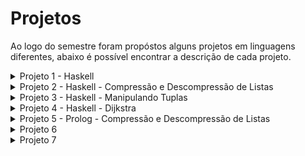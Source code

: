 # Projetos 
Ao logo do semestre foram propóstos alguns projetos em linguagens diferentes, abaixo é possível encontrar a descrição de cada projeto.

<details>
  <summary>Projeto 1 - Haskell </summary>

  # Projeto 1 - ![Haskell](https://img.shields.io/badge/Haskell-5e5086?style=for-the-badge&logo=haskell&logoColor=white)

  <b> Entrega: Até meida noite de 26/08</b>
  
  Submeta o arquivo **proj1.hs** em texto com o programa via classroom.

  # 1
  Implemente a função  **trocatodos**  que recebe o valor  `velho`  e o valor  `novo`  e uma  `lista`  e retorna a lista com  **todas**  as instancias de velho na lista trocada por novo.

  ```
  trocatodos 4 10 [1,2,3,4,5,4,6,7,4] 
  ==> [1, 2, 3, 10, 5, 10, 6, 7, 10]

  trocatodos 4 10 [1,2,3,5,6,7]
  ==> [1,2,3,5,6,7]
  ```

  # 2

  implemente a função  **cumsum**  que dado uma  `lista`  de números retorna a lista com a soma cumulativa desses números. (na lista retornarda, a posição  ii  contem a soma dos elementos da lista original até a posição  ii)

  ```
  cumsum [4]
  ==> [4]

  cumsum [5,10,2,3]
  ==> [5,15,17,20]
  ```

  ## Detalhes

  As duas funções devem estar num mesmo arquivo submetido  **proj1.hs**

  Eu nao vou rodar o arquivo em batch assim não se preocupe com as mensagens de erro sobre a função  `main`

  Para as 2 funções, voce pode definir funções auxiliares (fora do corpo) ou funções locais mas as funções  `trocatodos`  recebe 2 valores e uma lista apenas, e a  `cumsum`  1 lista apenas, respectivamente.

  -   As implementações não podem usar funções pre-definidas do Haskell, com a excessão dos operadores matemáticos e as funções  `head`  e  `tail`. Se vc precisa de alguma função, precisa implementa-la
      
  -   haverá uma pequena perda na nota se as funções não usam o mecanismo de regras e pattern matching. Nao é necessario usar guards, mas pense em usa-los se for o caso.

</details>

<!--
##########################################################################################################################################################
##########################################################################################################################################################
##########################################################################################################################################################
##########################################################################################################################################################
##########################################################################################################################################################
##########################################################################################################################################################
##########################################################################################################################################################
##########################################################################################################################################################
-->

<details>
  <summary>Projeto 2 - Haskell - Compressão e Descompressão de Listas</summary>

   # Projeto 2 - ![Haskell](https://img.shields.io/badge/Haskell-5e5086?style=for-the-badge&logo=haskell&logoColor=white)

<b>Entrega: Até meia noite de 02/09</b>
<br>

# Compressão e descompressão de listas
dada a lista ( de caracteres neste exemplo)

`"aaabbaasxbbbb"`  
vamos definir uma lista comprimida cujos elementos são pares (item, quantidade) onde quantidade é o número de vezes que o item aparece sequenciamente na lista. Assim, a compressão dessa lista seria:

`[('a',3),('b',2),('a',2),('s',1),('x',1),('b',4)]`
- Implemente a função comprime :: Eq a => [a] -> [(a,Int)]
```
comprime [3,3,3,4,5,6,5,5,5,5,7]

=> [(3,3),(4,1),(5,1),(6,1),(5,4),(7,1)]
```
- Implemente a função descomprime :: Eq a => [(a,Int)] -> [a] que é o inverso de comprime
```
descomprime [(3,3),(4,1),(5,1),(6,1),(5,4),(7,1)]

==> [3,3,3,4,5,6,5,5,5,5,7]
```
<br>

# Restrições
Nesse projeto voce pode usar qualquer função já predefinida no [Prelude do Haskell](https://hackage.haskell.org/package/base-4.20.0.1/docs/Prelude.html#g:13) mas nao pode usar funções definidas nos modulos
<br>

# Comentários
eu acho que nao é claro como usar programação de alto nivel (funções que operam em funções) no problema de comprimir. Acho que seria uma recursao tradicional. Na minha cabeça um foldr é mais claro nesse problema, mas vc pode resolver como quiser

O descomprime é muito mais próximo de uma abordagem usando programação de alto nivel. Cada elemento da lista comprimida , algo como `(5,4)` precisa ser transformado em `[5,5,5,5]`. Nesse primeiro passo vc obtem uma lista de listas. Mas veja o que a função concat, já definida no prelude faz:
```
ghci> concat [[1],[3,4,9],[],[5,6,7,10],[],[4]]
[1,3,4,9,5,6,7,10,4]
```
</details>  

<!--
##########################################################################################################################################################
##########################################################################################################################################################
##########################################################################################################################################################
##########################################################################################################################################################
##########################################################################################################################################################
##########################################################################################################################################################
##########################################################################################################################################################
##########################################################################################################################################################
-->

<details>
  <summary>Projeto 3 - Haskell - Manipulando Tuplas</summary>

  # Projeto 3
  <b>Entrega: Até meia noite de 18/09</b>
  

# 1) incrementar (função auxiliar)
Implemente um contador. Esse contador pode ser implementado como uma lista de tuplas onde cada tupla é no formado `(chave, contador)`. Ou o contador pode ser implementado usando um dicionario do `Data.Map.Strict`

Implemente a funçao:
~~~Haskell
incrementar :: Eq a => Conta -> a -> Conta
~~~

Onde `Conta` é o tipo do seu contador `(nao precisa definir esse tipo usando o data)`. A funcao recebe um contador, um item e incrementa no contador a contagem do item, retornando o contador atualizado.

# 2) letra mais comum
usando o `incrementar` acima, escreva a função

~~~Haskell
letra_mais_comum :: [Char] -> Char
~~~

que recebe um string e retorna a letra mais comum no string. Use as seguintes regras

- letras sao apenas a..z (sem digitos, sem pontuação e sem brancos)
- letras maiusculas e minusculas são consideradas a mesma letra
- voce precisa usar a funçao incrementar acima

Assim
~~~Haskell
letra_mais_comum  "77,88 a!? abc BB 8 8    8  fyt" 
==> b  -- (ou B)
~~~

- b e B sao a mesma letra
- branco e 8 que aparecem mais vezes no string não são considerados letras.
Voce pode utilizar todas as funções do `Data.List` e `Data.Map.Strict`. Relevantes para o problema sao funcoes como sort e suas variaçõoes ou maximum e suas variacoes.

Para usar o sort, por exemplo, use
~~~
import Data.List sort
~~~
no comeco do seu programa.

Como sempre, voce pode definir quaisquer funçoes auxiliares que voce quiser.

A correção da 2a parte letra_mais_comum nao vai depender se sua implementacao do incrementar esta certa ou não.Ou seja, eu vou considerar que o incrementar funciona corretamente na correcao da parte 2.

</details>  

<!--
##########################################################################################################################################################
##########################################################################################################################################################
##########################################################################################################################################################
##########################################################################################################################################################
##########################################################################################################################################################
##########################################################################################################################################################
##########################################################################################################################################################
##########################################################################################################################################################
-->

<details>
  <summary>Projeto 4 - Haskell - Dijkstra </summary>
  
  # Projeto 4
  
<b> Data: 25/9 (ate meia noite) </b>

Pode ser feito individualmente ou em grupos de até 2 pessoas.

- se for feito em duplas, escreva um comentário no topo do arquivo com o nome e RA dos membros do grupo

- se for feito em duplas, apenas um dos membros do grupo submete.

<br>

# 1 Uma versão simplificada do Dijkstra

Para um gráfico não direcionado, e dado um vértice de origem e um de destino, usar o algoritmo de Dykstra para calcular a menor distancia entre a origem e o destino.

O gráfico será dado como uma lista de triplas `[("ab1","b67",10.4),("ab1","cc",11.2)...]` onde os 2 primeiros componentes da tupla são os nomes (um string) dos vértices, e o terceiro componente a distancia entre os 2 vértices. **Note que se a distancia entre os vértices “ab1” e “b67” é 10.4 então a distancia entre “b67” e “ab1” também é de 10.4 mas a lista não vai conter uma entrada ( "b67",  "ab1", 10,4).
**

O problema é uma versão simplificada do `Dykstra`. Na versão “normal” do Dijkstra queremos não só a menor distancia entre 2 vértices mas também o caminho com essa menor distancia. Mas para esse problema não precisa computar o caminho, apenas a menor distancia.

Você pode assumir que o grafo é conectado, ou seja existe um caminho entre quaisquer 2 nós do grafo.

Você não precisa usar estruturas de dados complexas como um “priority queue” que sao `O(1)` para achar o minimo. Pode fazer uma busca linear para achar o mínimo e usar as funções já disponíveis no Haskell.

A função principal deve se chamar `proj4` e ela recebe 3 argumentos, o grafo no formato especificado, o nó origem e o nó destino.

Vc pode usar as bibliotecas padrão do haskell.

A pagina do Dykstra na wikipedia https://en.wikipedia.org/wiki/Dijkstra%27s_algorithm tem uma animaçao do algoritmo para um grafo simples. Aquele grafo corresponde ao dado abaixo.

[ ("1", "2", 7),
  ("1", "3", 9),
  ("1", "6", 14),
  ("2", "3", 10),
  ("2", "4", 15),
  ("3", "4", 11),
  ("3", "6", 2),
  ("4", "5", 6),
  ("5", "6", 9)
  ]
<br><br>

# 2 grafo não necessariamente conectado
Esta parte do projeto vale apenas 1/4 da nota total do projeto.

Na parte anterior assuminos que o grafo era conectado. No miolo do Dijkstra, ha o passo onde precisamos achar a aresta de menor tamanho que liga um vertice já visitado com um não visitado. Se o grafo é conectado havera sempre pelo menos 1 aresta entre os 2 conjuntos de nós. Se o grafo não é conectado, pode não haver nenhuma aresta ligando esses 2 conjuntos.

Agora o grafo não será necessariamente conectado e sua funcão deve retornar alguma indicacão que não existe um caminho que liga o vertice origem do vertice destino. Voce deve retornar um `Maybe distancia-minima`: um `Just x` indica que a distancia minima é x e o `Nothing` indica que não há um caminho.

Sem ter ainda implementado esse problema, eu acho que é suficiente no passo acima, vc pode retornar um `Maybe` aresta. Eu acho que se não há essa aresta isso vai acabar contaminando as computações subsequentes em `Nothing`. Infelizmente vc precisará mudar a sintaxe do programa, para usar o do e utilizar a monada de forma conveniente.
</details>  

<!--
##########################################################################################################################################################
##########################################################################################################################################################
##########################################################################################################################################################
##########################################################################################################################################################
##########################################################################################################################################################
##########################################################################################################################################################
##########################################################################################################################################################
##########################################################################################################################################################
-->

<details>
  <summary>Projeto 5 - Prolog - Compressão e Descompressão de Listas</summary>

<b> Data: 7/10 (ate meia noite) </b>

# Projeto 5

## Compressão e descompressão de listas
dada a lista

`[4,4,4,7,7,4,4,0,3,7,7,7,7]`
vamos definir uma lista comprimida cujos elementos são listas de 2 elementos [item, quantidade] onde quantidade é o número de vezes que o item aparece sequenciamente na lista. Assim, a compressão dessa lista seria:

`[[4,3],[7,2],[4,2],[0,1],[3,1],[7,4]]`
1) Implemente o predicado comprime(ListaOriginal, ListaComprimida)

~~~Prolog
  comprime([3,3,3,4,5,6,5,5,5,5,7], X].
  X =  [[3,3],[4,1],[5,1],[6,1],[5,4],[7,1]]
~~~
<br>

2) Implemente a função descomprime(ListaComprimida, ListaExpandida) que é o inverso de comprime
~~~Prolog
  descomprime([[3,3],[4,1],[5,1],[6,1],[5,4],[7,1]], X).
  X =  [3,3,3,4,5,6,5,5,5,5,7]
~~~

<br>

### Comentário
É possivel que voce so precise escrever um predicado comprime(A,B) que quando dado A computa em B a compressão, e quando dado B (uma lista comprimida) e A é uma variavel sem valor, retorna em A a lista original. Nós ja vimos pelo menos dois predicados que funcionam dessa forma bidirecional o tam (tamanho de uma lista) e o append. Em ambos, nao pensamos explicitamente em implementar o predicado de forma bidirecional. Isso aconteceu sem querer. Isso pode acontecer nesse problema. Eu ainda nao implementei esse predicado mas minha intuição diz que isso pode acontecer. Mesmo com a minha experiencia de Prolog eu nao sei como escrever predicados que deliberadamente funcionem de forma bidirecional mesmo quando isso é possivel. Em suma, implementem o comprime, e testem se ele funciona de forma bidirecional - e assim voce não precisarão implementar o descomprime.

</details>  

<!--
##########################################################################################################################################################
##########################################################################################################################################################
##########################################################################################################################################################
##########################################################################################################################################################
##########################################################################################################################################################
##########################################################################################################################################################
##########################################################################################################################################################
##########################################################################################################################################################
-->

<details>
  <summary>Projeto 6</summary>
</details>  

<details>
  <summary>Projeto 7</summary>
</details>  
